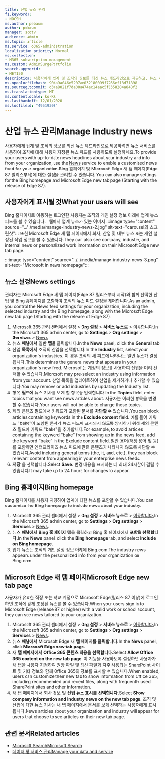 ```yaml
---
title: 산업 뉴스 관리
f1.keywords:
- NOCSH
ms.author: pebaum
author: pebaum
manager: scotv
audience: Admin
ms.topic: article
ms.service: o365-administration
localization_priority: Normal
ms.collection:
- M365-subscription-management
ms.custom: AdminSurgePortfolio
search.appverid:
- MET150
description: 사용자에게 업계 및 조직의 정보를 최신 뉴스 헤드라인으로 제공하고, 뉴스 서비스를 사용하여 조직에 대해 사용자 지정된 뉴스 피드를 사용하도록 설정할 수 있습니다.
ms.openlocfilehash: 90fa9a046e5207ae032180099f7766ef18d71898
ms.sourcegitcommit: d3ca8021f7da00a474ac14aac5f1358204a848f2
ms.translationtype: MT
ms.contentlocale: ko-KR
ms.lasthandoff: 12/01/2020
ms.locfileid: "49519308"
---
```

# <a name="manage-industry-news"></a><span data-ttu-id="8c059-103">산업 뉴스 관리</span><span class="sxs-lookup"><span data-stu-id="8c059-103">Manage Industry news</span></span>

<span data-ttu-id="8c059-104">사용자에게 업계 및 조직의 정보를 최신 뉴스 헤드라인으로 제공하려면 뉴스 서비스를 [](https://admin.microsoft.com/adminportal/home?#/Settings/Services/:/Settings/L1/BingNews) 사용하여 조직에 대해 사용자 지정된 뉴스 피드를 사용하도록 설정하세요.</span><span class="sxs-lookup"><span data-stu-id="8c059-104">To provide your users with up-to-date news headlines about your industry and info from your organization, use the [News](https://admin.microsoft.com/adminportal/home?#/Settings/Services/:/Settings/L1/BingNews) service to enable a customized news feed for your organization.</span></span><span data-ttu-id="8c059-105">Bing 홈페이지 및 Microsoft Edge 새 탭 페이지(Edge 87 릴리스부터)에 대한 설정을 관리할 수 있습니다.</span><span class="sxs-lookup"><span data-stu-id="8c059-105"> You can also manage settings for the Bing homepage and Microsoft Edge new tab page (Starting with the release of Edge 87).</span></span>

## <a name="what-your-users-will-see"></a><span data-ttu-id="8c059-106">사용자에게 표시될 것</span><span class="sxs-lookup"><span data-stu-id="8c059-106">What your users will see</span></span>
 
Bing 홈페이지로 이동하는 로그인한 사용자는 조직의 개인 설정 정보 아래에 업계 뉴스 피드를 볼 수 있습니다.   
 웹에서 업계 뉴스가 있는 이미지 :::image type="content" source="../../media/manage-industry-news-2.jpg" alt-text="carousel의 스크린샷":::
<span data-ttu-id="8c059-108">또한 Microsoft Edge 새 탭 페이지에서 회사, 산업 및 내부 뉴스 또는 개인 설정된 작업 정보를 볼 수 있습니다.</span><span class="sxs-lookup"><span data-stu-id="8c059-108">They can also see company, industry, and internal news or personalized work information on their Microsoft Edge new tab page.</span></span> 

:::image type="content" source="../../media/manage-industry-news-3.png" alt-text="Microsoft in news homepage":::

## <a name="news-settings"></a><span data-ttu-id="8c059-110">뉴스 설정</span><span class="sxs-lookup"><span data-stu-id="8c059-110">News settings</span></span>

<span data-ttu-id="8c059-111">관리자는 Microsoft Edge 새 탭 페이지(Edge 87 릴리스부터 시작)와 함께 선택한 산업 및 Bing 홈페이지를 포함하여 조직의 뉴스 피드 설정을 제어합니다.</span><span class="sxs-lookup"><span data-stu-id="8c059-111">As an admin, you control the News feed settings for your organization, including the selected industry and the Bing homepage, along with the Microsoft Edge new tab page (Starting with the release of Edge 87).</span></span>

1. <span data-ttu-id="8c059-112">Microsoft 365 관리 센터에서 설정  >  **Org 설정**  >  **서비스 뉴스로**  >  [이동합니다.](https://admin.microsoft.com/adminportal/home?#/Settings/Services/:/Settings/L1/BingNews)</span><span class="sxs-lookup"><span data-stu-id="8c059-112">In the Microsoft 365 admin center, go to **Settings** > **Org settings** > **Services** > [News](https://admin.microsoft.com/adminportal/home?#/Settings/Services/:/Settings/L1/BingNews)</span></span>
2. <span data-ttu-id="8c059-113">뉴스 **패널에서** 일반 **탭을** 클릭합니다.</span><span class="sxs-lookup"><span data-stu-id="8c059-113">In the **News** panel, click the **General** tab</span></span>
3. <span data-ttu-id="8c059-114">산업 **목록에서** 조직의 산업을 선택합니다.</span><span class="sxs-lookup"><span data-stu-id="8c059-114">In the **Industry** list, select your organization's industries.</span></span> <span data-ttu-id="8c059-115">이 경우 조직의 새 피드에 나타나는 일반 뉴스가 결정됩니다.</span><span class="sxs-lookup"><span data-stu-id="8c059-115">This determines the general news that appears in your organization's new feed.</span></span> <span data-ttu-id="8c059-116">Microsoft는 계정의 정보를 사용하여 산업을 미리 선택할 수 있습니다.</span><span class="sxs-lookup"><span data-stu-id="8c059-116">Microsoft may pre-select an industry using information from your account.</span></span> <span data-ttu-id="8c059-117">산업 목록을 업데이트하여 산업을 제거하거나 추가할 수 있습니다.</span><span class="sxs-lookup"><span data-stu-id="8c059-117">You may remove or add industries by updating the Industry list.</span></span>
4. <span data-ttu-id="8c059-118">항목 **필드에** 뉴스 기사를 보게 할 항목을 입력합니다.</span><span class="sxs-lookup"><span data-stu-id="8c059-118">In the **Topics** field, enter topics that you want see news articles about.</span></span> <span data-ttu-id="8c059-119">사용자는 이러한 항목을 변경할 수 없습니다.</span><span class="sxs-lookup"><span data-stu-id="8c059-119">Your users will not be able to change these topics.</span></span>
5. <span data-ttu-id="8c059-120">제외 콘텐츠 필드에서 키워드가 포함된 문서를 **차단할 수** 있습니다.</span><span class="sxs-lookup"><span data-stu-id="8c059-120">You can block articles containing keywords in the **Exclude content** field.</span></span>  <span data-ttu-id="8c059-121">예를 들어 키워드 "bake"이 포함된 문서가 뉴스 피드에 표시되지 않도록 방지하기 위해 제외 콘텐츠 필드에 키워드 "bake"을 추가합니다.</span><span class="sxs-lookup"><span data-stu-id="8c059-121">For example, to avoid articles containing the keyword “bake” from showing up in the news feed, add the keyword “bake” in the Exclude content field.</span></span> <span data-ttu-id="8c059-122">일반 용어(해당 용어 및 등)를 포함하면 엔터프라이즈 뉴스 피드에 관련 콘텐츠가 나타나지 않도록 차단할 수 있습니다.</span><span class="sxs-lookup"><span data-stu-id="8c059-122">Avoid including general terms (the, it, and, etc.), they can block relevant content from appearing in your enterprise news feeds.</span></span>
6. <span data-ttu-id="8c059-123">**저장** 을 선택합니다.</span><span class="sxs-lookup"><span data-stu-id="8c059-123">Select **Save**.</span></span> <span data-ttu-id="8c059-124">변경 내용을 표시하는 데 최대 24시간이 걸릴 수 있습니다.</span><span class="sxs-lookup"><span data-stu-id="8c059-124">It may take up to 24 hours for changes to appear.</span></span>

## <a name="bing-homepage"></a><span data-ttu-id="8c059-125">Bing 홈페이지</span><span class="sxs-lookup"><span data-stu-id="8c059-125">Bing homepage</span></span>

<span data-ttu-id="8c059-126">Bing 홈페이지를 사용자 지정하여 업계에 대한 뉴스를 포함할 수 있습니다.</span><span class="sxs-lookup"><span data-stu-id="8c059-126">You can customize the Bing homepage to include news about your industry.</span></span> 

1. <span data-ttu-id="8c059-127">Microsoft 365 관리 센터에서 설정  >  **Org 설정**  >  **서비스 뉴스로**  >  [이동합니다.](https://admin.microsoft.com/adminportal/home?#/Settings/Services/:/Settings/L1/BingNews)</span><span class="sxs-lookup"><span data-stu-id="8c059-127">In the Microsoft 365 admin center, go to **Settings** > **Org settings** > **Services** > [News](https://admin.microsoft.com/adminportal/home?#/Settings/Services/:/Settings/L1/BingNews).</span></span> 
2. <span data-ttu-id="8c059-128">뉴스 **패널에서** **Bing 홈 페이지** 탭을 클릭하고 Bing 홈 페이지에서 **포함을 선택합니다.**</span><span class="sxs-lookup"><span data-stu-id="8c059-128">In the **News** panel, click the **Bing homepage** tab, and select **Include on Bing homepage**.</span></span>
3. <span data-ttu-id="8c059-129">업계 뉴스는 조직의 개인 설정 정보 아래에 Bing.com.</span><span class="sxs-lookup"><span data-stu-id="8c059-129">The industry news appears under the personalized info from your organization on Bing.com.</span></span>

## <a name="microsoft-edge-new-tab-page"></a><span data-ttu-id="8c059-130">Microsoft Edge 새 탭 페이지</span><span class="sxs-lookup"><span data-stu-id="8c059-130">Microsoft Edge new tab page</span></span> 
<span data-ttu-id="8c059-131">사용자가 유효한 직장 또는 학교 계정으로 Microsoft Edge(릴리스 87 이상)에 로그인하면 조직에 맞게 조정된 뉴스를 볼 수 있습니다.</span><span class="sxs-lookup"><span data-stu-id="8c059-131">When your users sign in to Microsoft Edge (release 87 or higher) with a valid work or school account, they can see news tailored to your organization.</span></span>

1. <span data-ttu-id="8c059-132">Microsoft 365 관리 센터에서 설정  >  **Org 설정**  >  **서비스 뉴스로**  >  [이동합니다.](https://admin.microsoft.com/adminportal/home?#/Settings/Services/:/Settings/L1/BingNews)</span><span class="sxs-lookup"><span data-stu-id="8c059-132">In the Microsoft 365 admin center, go to **Settings** > **Org settings** > **Services** > [News](https://admin.microsoft.com/adminportal/home?#/Settings/Services/:/Settings/L1/BingNews).</span></span>
2. <span data-ttu-id="8c059-133">뉴스 **패널에서** Microsoft Edge 새 **탭 페이지를 클릭합니다.**</span><span class="sxs-lookup"><span data-stu-id="8c059-133">In the **News** panel, click **Microsoft Edge new tab page**.</span></span>
3. <span data-ttu-id="8c059-134">새 **탭 페이지에서 Office 365 콘텐츠 허용을 선택합니다.**</span><span class="sxs-lookup"><span data-stu-id="8c059-134">Select **Allow Office 365 content on the new tab page**.</span></span> <span data-ttu-id="8c059-135">이 기능을 사용하도록 설정하면 사용자가 새 탭을 사용자 지정하여 권장 파일 및 최신 파일과 자주 사용되는 SharePoint 사이트 및 기타 정보와 함께 Office 365의 정보를 표시할 수 있습니다.</span><span class="sxs-lookup"><span data-stu-id="8c059-135">When enabled, users can customize their new tab to show  information from Office 365, including recommended and recent files, along with frequently used SharePoint sites and other information.</span></span>
4. <span data-ttu-id="8c059-136">새 탭 페이지에서 회사 정보 및 **산업 뉴스 표시를 선택합니다.**</span><span class="sxs-lookup"><span data-stu-id="8c059-136">Select **Show company information and industry news on the new tab page**.</span></span> <span data-ttu-id="8c059-137">조직 및 산업에 대한 뉴스 기사는 새 탭 페이지에서 문서를 보게 선택하는 사용자에게 표시됩니다.</span><span class="sxs-lookup"><span data-stu-id="8c059-137">News articles about your organization and industry will appear for users that choose to see articles on their new tab page.</span></span>

## <a name="related-articles"></a><span data-ttu-id="8c059-138">관련 문서</span><span class="sxs-lookup"><span data-stu-id="8c059-138">Related articles</span></span>

- [<span data-ttu-id="8c059-139">Microsoft Search</span><span class="sxs-lookup"><span data-stu-id="8c059-139">Microsoft Search</span></span>](https://docs.microsoft.com/microsoftsearch/)
- [<span data-ttu-id="8c059-140">데이터 및 서비스 관리</span><span class="sxs-lookup"><span data-stu-id="8c059-140">Manage your data and service</span></span>](https://docs.microsoft.com/microsoft-365/admin/manage)
